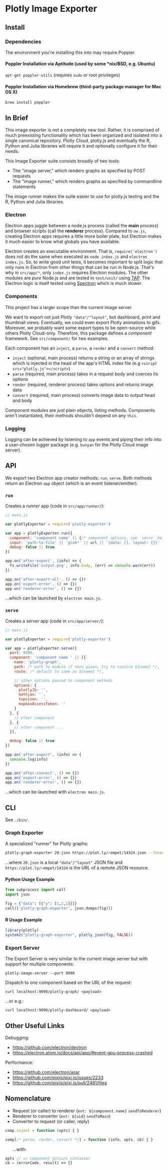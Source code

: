 # Plotly Image Exporter

## Install

### Dependencies

The environment you're installing this into may require Poppler.

#### Poppler Installation via Aptitude (used by some \*nix/BSD, e.g. Ubuntu)

`apt-get poppler-utils` (requires `sudo` or root privileges)

#### Poppler Installation via Homebrew (third-party package manager for Mac OS X)

`brew install poppler`

## In Brief

This image exporter is not a completely new tool. Rather, it is comprised of much preexisting functionality which has been organized and isolated into a single canonical repository. Plotly Cloud, plotly.js and eventually the R, Python and Julia libraries will require it and optionally configure it for their needs.

This Image Exporter suite consists broadly of two tools:
* The "image server," which renders graphs as specified by POST requests
* The "image runner," which renders graphs as specified by commandline statements

The image runner makes the suite easier to use for plotly.js testing and the R, Python and Julia libraries.

### Electron

Electron apps juggle between a node.js process (called the **main** process) and browser scripts (call the **renderer** process). Compared to `nw.js`, creating Electron apps requires a little more boiler plate, but Electron makes it much easier to know what globals you have available.

Electron creates an executable environment. That is, `require('electron')` does not do the same when executed as `node index.js` and `electron index.js`. So, to write good unit tests, it becomes important to split logic that only runs in Electron from other things that can be run in Node.js. That's why in `src/app/*`, only `index.js` requires Electron modules. The other modules are _pure_ Node.js and are tested in `test/unit/` using [TAP](http://www.node-tap.org/). The Electron logic is itself tested using [Spectron](https://github.com/electron/spectron) which is much slower.

### Components

This project has a larger scope than the current image server.

We want to export not just Plotly `"data"/"layout"`, but dashboard, print and thumbnail views.  Eventually, we could even export Plotly animations to gifs. Moreover, we probably want some export types to be open-source while others Plotly Cloud-only. Therefore, this package defines a _component_ framework. See `src/component/` for two examples.

Each component has an `inject`, a `parse`, a `render` and a `convert` method:
* `inject` (optional, main process) returns a string or an array of strings which is injected in the head of the app's HTML index file (e.g `<script src="plotly.js"></script>`)
* `parse` (required, main process) takes in a request body and coerces its options
* `render` (required, renderer process) takes options and returns image data
* `convert` (required, main process) converts image data to output head and body

Component modules are _just_ plain objects, listing methods. Components aren't instantiated, their methods shouldn't depend on any `this`.

### Logging

Logging can be achieved by listening to `app` events and piping their info into a user-chosen logger package (e.g. `bunyan` for the Plotly Cloud image server).

## API

We export two Electron app creator methods: `run`, `serve`. Both methods return an Electron `app` object (which is an event listener/emitter).

### `run`

Creates a _runner_ app (code in `src/app/runner/`):

```js
// main.js

var plotlyExporter = require('plotly-exporter')

var app = plotlyExporter.run({
  component: 'component name' || {/* component options, see `serve` below */},
  input: 'path-to-file' || 'glob*' || url || '{data: [], layout: {}}' || [/* array of those */],
  debug: false || true
})

app.on('after-export', (info) => {
  fs.writeFile('output.png', info.body, (err) => console.warn(err))
})

app.on('after-export-all', () => {})
app.on('export-error', () => {})
app.on('renderer-error', () => {})
```

…which can be launched by `electron main.js`.

### `serve`

Creates a _server_ app (code in `src/app/server/`):

```js
// main.js

var plotlyExporter = require('plotly-exporter')

var app = plotlyExporter.serve({
  port: 9090,
  component: 'component name ' || [{
    name: 'plotly-graph',
    path: /* path to module if none given, try to resolve ${name} */,
    route: /* default to same as ${name} */,

    // other options passed to component methods
    options: {
      plotlyJS: '',
      mathjax: '',
      topojson: '',
      mapboxAccessToken: ''
    }
  }, {
    // other component
  }, {
    // other component ...
  }],

  debug: false || true
})

app.on('after-export', (info) => {
  console.log(info)
})

app.on('after-connect', () => {})
app.on('export-error', () => {})
app.on('renderer-error', () => {})
```

…which can be launched with `electron main.js`.

## CLI

See `./bin/`.

### Graph Exporter

A specialized "runner" for Plotly graphs:

```sh
plotly-graph-exporter 20.json https://plot.ly/~empet/14324.json --format svg
```

…where `20.json` is a local `"data"/"layout"` JSON file and `https://plot.ly/~empet/14324` is the URL of a remote JSON resource.

#### Python Usage Example

```python
from subprocess import call
import json

fig = {"data": [{"y": [1,2,1]}]}
call(['plotly-graph-exporter', json.dumps(fig)])
```

#### R Usage Example

```R
library(plotly)
system2("plotly-graph-exporter", plotly_json(fig, FALSE))
```

### Export Server

The Export Server is very similar to the current image server but with support for multiple components:

`plotly-image-server --port 9090`

Dispatch to one component based on the URL of the request:

`curl localhost:9090/plotly-graph/ <payload>`

…or e.g.:

`curl localhost:9090/plotly-dashboard/ <payload>`

## Other Useful Links

Debugging:

* https://github.com/electron/devtron
* https://electron.atom.io/docs/api/app/#event-gpu-process-crashed

Performance:

* https://github.com/electron/asar
* https://github.com/pixijs/pixi.js/issues/2233
* https://github.com/pixijs/pixi.js/pull/2481/files

## Nomenclature

* Request (or caller) to renderer (`evt: ${component.name}` `sendToRenderer`)
* Renderer to converter (`evt: ${uid}` `sendToMain`)
* Converter to request (or caller, reply)
```js
comp.inject = function (opts) { }

comp[/* parse, render, convert */] = function (info, opts, cb) { }
```
&nbsp;&nbsp;&nbsp;&nbsp;&nbsp;&nbsp;…with:
```js
opts // => component options container
cb = (errorCode, result) => {}
```
